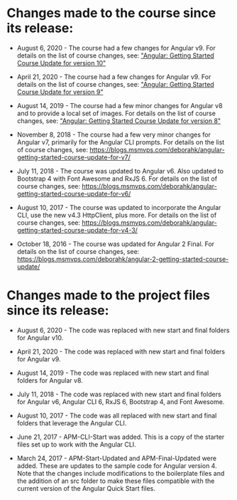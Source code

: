# Changes made to the course since its release:
- August 6, 2020 - The course had a few changes for Angular v9. For details on the list of course changes, see: ["Angular: Getting Started Course Update for version 10"](https://docs.google.com/document/d/14s_d-gmkyj2B4xK7AHwpe5nLVhWg7kp4IgGzNsqPwuE/edit?usp=sharing)

- April 21, 2020 - The course had a few changes for Angular v9. For details on the list of course changes, see: ["Angular: Getting Started Course Update for version 9"](https://docs.google.com/document/d/11LgSHiBhszzplXZkL9q9NEX4pi3uIO24WMeBUM0oZg0/edit?usp=sharing)

- August 14, 2019 - The course had a few minor changes for Angular v8 and to provide a local set of images. For details on the list of course changes, see: ["Angular: Getting Started Course Update for version 8"](https://docs.google.com/document/d/1MZd2D2zeNusKAwl_NYZbWDLzvUlvYicKfYMpFnlOxSs/edit?usp=sharing)

- November 8, 2018 - The course had a few very minor changes for Angular v7, primarily for the Angular CLI prompts. For details on the list of course changes, see: https://blogs.msmvps.com/deborahk/angular-getting-started-course-update-for-v7/

- July 11, 2018 - The course was updated to Angular v6. Also updated to Bootstrap 4 with Font Awesome and RxJS 6. For details on the list of course changes, see: https://blogs.msmvps.com/deborahk/angular-getting-started-course-update-for-v6/

- August 10, 2017 - The course was updated to incorporate the Angular CLI, use the new v4.3 HttpClient, plus more. For details on the list of course changes, see: https://blogs.msmvps.com/deborahk/angular-getting-started-course-update-for-v4-3/

- October 18, 2016 - The course was updated for Angular 2 Final. For details on the list of course changes, see: https://blogs.msmvps.com/deborahk/angular-2-getting-started-course-update/

# Changes made to the project files since its release:
- August 6, 2020 - The code was replaced with new start and final folders for Angular v10.

- April 21, 2020 - The code was replaced with new start and final folders for Angular v9.

- August 14, 2019 - The code was replaced with new start and final folders for Angular v8.

- July 11, 2018 - The code was replaced with new start and final folders for Angular v6, Angular CLI 6, RxJS 6, Bootstrap 4, and Font Awesome.

- August 10, 2017 - The code was all replaced with new start and final folders that leverage the Angular CLI.

- June 21, 2017 - APM-CLI-Start was added. This is a copy of the starter files set up to work with the Angular CLI.

- March 24, 2017 - APM-Start-Updated and APM-Final-Updated were added. These are updates to the sample code for Angular version 4. Note that the changes include modifications to the boilerplate files and the addition of an src folder to make these files compatible with the current version of the Angular Quick Start files.
